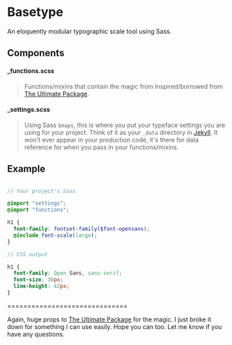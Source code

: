 # Basetype

An eloquently modular typographic scale tool using Sass.

## Components

#### _functions.scss
> Functions/mixins that contain the magic from Inspired/borrowed from [The Ultimate Package](https://github.com/ultimate-package/tools.font-scale).

#### _settings.scss
> Using Sass `$maps`, this is where you put your typeface settings you are using for your project. Think of it as your `_data` directory in [Jekyll](http://jekyllrb.com/docs/datafiles/). It won't ever appear in your production code, it's there for data reference for when you pass in your functions/mixins.

## Example

```scss

// Your project's Sass

@import "settings";
@import "functions";

h1 {
  font-family: fontset-family($font-opensans);
  @include font-scale(large);
}

// CSS output

h1 {
  font-family: Open Sans, sans-serif;
  font-size: 36px;
  line-height: 42px;
}
```

==============================

Again, huge props to [The Ultimate Package](https://github.com/ultimate-package/tools.font-scale) for the magic. I just broke it down for something I can use easily. Hope you can too. Let me know if you have any questions.
